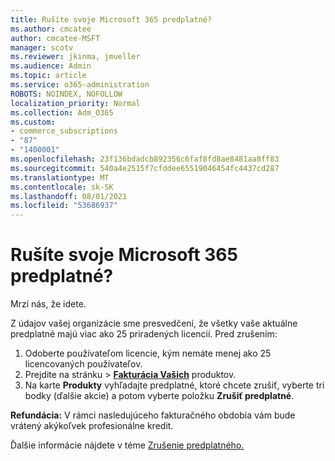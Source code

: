 ```yaml
---
title: Rušíte svoje Microsoft 365 predplatné?
ms.author: cmcatee
author: cmcatee-MSFT
manager: scotv
ms.reviewer: jkinma, jmueller
ms.audience: Admin
ms.topic: article
ms.service: o365-administration
ROBOTS: NOINDEX, NOFOLLOW
localization_priority: Normal
ms.collection: Adm_O365
ms.custom:
- commerce_subscriptions
- "87"
- "1400001"
ms.openlocfilehash: 23f136bdadcb892356c6faf8fd8ae8481aa8ff83
ms.sourcegitcommit: 540a4e2515f7cfddee65519046454fc4437cd287
ms.translationtype: MT
ms.contentlocale: sk-SK
ms.lasthandoff: 08/01/2021
ms.locfileid: "53686937"
---
```

# <a name="canceling-your-microsoft-365-subscription"></a>Rušíte svoje Microsoft 365 predplatné?

Mrzí nás, že idete.
  
Z údajov vašej organizácie sme presvedčení, že všetky vaše aktuálne predplatné majú viac ako 25 priradených licencií. Pred zrušením:

1. Odoberte používateľom licencie, kým nemáte menej ako 25 licencovaných používateľov.
2. Prejdite na  stránku \> **[Fakturácia Vašich](https://go.microsoft.com/fwlink/p/?linkid=842054)** produktov.
3. Na karte **Produkty** vyhľadajte predplatné, ktoré chcete zrušiť, vyberte tri bodky (ďalšie akcie) a potom vyberte položku **Zrušiť predplatné**.

**Refundácia:** V rámci nasledujúceho fakturačného obdobia vám bude vrátený akýkoľvek profesionálne kredit.

Ďalšie informácie nájdete v téme [Zrušenie predplatného.](/microsoft-365/commerce/subscriptions/cancel-your-subscription)